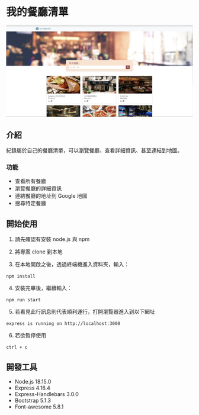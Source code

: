 # 我的餐廳清單
![我的餐廳清單-首頁](./image/image_restaruantList.png)
## 介紹

紀錄屬於自己的餐廳清單，可以瀏覽餐廳、查看詳細資訊、甚至連結到地圖。
### 功能
* 查看所有餐廳
* 瀏覽餐廳的詳細資訊
* 連結餐廳的地址到 Google 地圖
* 搜尋特定餐廳
## 開始使用

1. 請先確認有安裝 node.js 與 npm

2. 將專案 clone 到本地

3. 在本地開啟之後，透過終端機進入資料夾，輸入：
  ```
  npm install
  ```
4. 安裝完畢後，繼續輸入：
  ```
  npm run start
  ```
5. 若看見此行訊息則代表順利運行，打開瀏覽器進入到以下網址
  ```
  express is running on http://localhost:3000
  ```
6. 若欲暫停使用
  ```
  ctrl + c
  ```
## 開發工具

* Node.js 18.15.0
* Express 4.16.4
* Express-Handlebars 3.0.0
* Bootstrap 5.1.3
* Font-awesome 5.8.1


